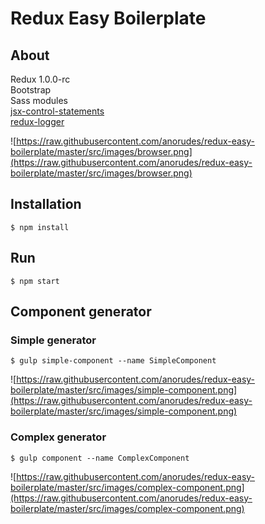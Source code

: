 # Redux Easy Boilerplate

## About
Redux 1.0.0-rc<br />
Bootstrap<br />
Sass modules<br />
[jsx-control-statements](https://github.com/valtech-au/jsx-control-statements)<br />
[redux-logger](https://github.com/fcomb/redux-logger)

![https://raw.githubusercontent.com/anorudes/redux-easy-boilerplate/master/src/images/browser.png](https://raw.githubusercontent.com/anorudes/redux-easy-boilerplate/master/src/images/browser.png)

## Installation
```
$ npm install
```

## Run
```
$ npm start
```

## Component generator

### Simple generator
```
$ gulp simple-component --name SimpleComponent
```
![https://raw.githubusercontent.com/anorudes/redux-easy-boilerplate/master/src/images/simple-component.png](https://raw.githubusercontent.com/anorudes/redux-easy-boilerplate/master/src/images/simple-component.png)

### Complex generator
```
$ gulp component --name ComplexComponent
```

![https://raw.githubusercontent.com/anorudes/redux-easy-boilerplate/master/src/images/complex-component.png](https://raw.githubusercontent.com/anorudes/redux-easy-boilerplate/master/src/images/complex-component.png)
